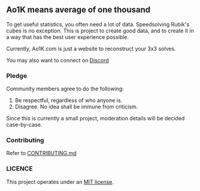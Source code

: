 ## Ao1K means average of one thousand

To get useful statistics, you often need a lot of data. 
Speedsolving Rubik's cubes is no exception.
This is project to create good data, and to create it in a way that has the best user experience possible.

Currently, Ao1K.com is just a website to reconstruct your 3x3 solves.

You may also want to connect on [Discord](https://discord.com/invite/ffXwKXB9)

### Pledge
  Community members agree to do the following:

  1. Be respectful, regardless of who anyone is. 
  2. Disagree. No idea shall be immune from criticism.

  Since this is currently a small project, moderation details will be decided case-by-case.

### Contributing
Refer to [CONTRIBUTING.md](https://github.com/Ao1K/Ao1K_site/blob/main/CONTRIBUTING.md)

### LICENCE
This project operates under an [MIT license](https://github.com/Ao1K/Ao1K_site/blob/main/LICENSE). 

